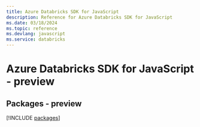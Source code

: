 ```yaml
---
title: Azure Databricks SDK for JavaScript
description: Reference for Azure Databricks SDK for JavaScript
ms.date: 03/18/2024
ms.topic: reference
ms.devlang: javascript
ms.service: databricks
---
```

# Azure Databricks SDK for JavaScript - preview
## Packages - preview
[!INCLUDE [packages](databricks-index.md)]